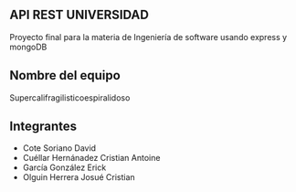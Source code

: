 ## API REST UNIVERSIDAD
Proyecto final para la materia de Ingeniería de software usando express y mongoDB

## Nombre del equipo 
Supercalifragilisticoespiralidoso

## Integrantes
- Cote Soriano David
- Cuéllar Hernánadez Cristian Antoine
- García González Erick
- Olguin Herrera Josué Cristian
